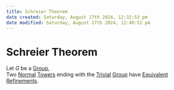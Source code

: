 ```yaml
---  
title: Schreier Theorem  
date created: Saturday, August 17th 2024, 12:32:53 pm  
date modified: Saturday, August 17th 2024, 12:40:52 pm  
---  
```

# Schreier Theorem  
Let $G$ be a [Group](../Groups/Group.md),  
Two [Normal](../Groups/Normal.md) [Towers](../Towers/Tower.md) ending with the [Trivial](../Groups/Trivial.md) [Group](../Groups/Group.md) have [Equivalent](../Towers/Equivalent.md) [Refinements](../Towers/Refinement.md).